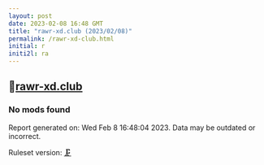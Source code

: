 ```yaml
---
layout: post
date: 2023-02-08 16:48 GMT
title: "rawr-xd.club (2023/02/08)"
permalink: /rawr-xd-club.html
initial: r
initi2l: ra
---
```


## 🐘[rawr-xd.club](https://rawr-xd.club)

### No mods found

Report generated on: Wed Feb  8 16:48:04 2023. Data may be outdated or incorrect.

Ruleset version: [🗜](/version-clamp)
